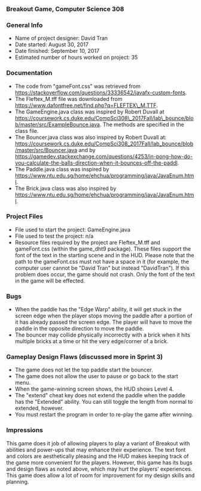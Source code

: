 ### Breakout Game, Computer Science 308

### General Info

 * Name of project designer: David Tran
 * Date started: August 30, 2017
 * Date finished: September 10, 2017
 * Estimated number of hours worked on project: 35

### Documentation

 * The code from "gameFont.css" was retrieved from https://stackoverflow.com/questions/33336542/javafx-custom-fonts.
 * The Fleftex\_M.tff file was downloaded from https://www.dafontfree.net/find.php?q=FLEFTEX\_M.TTF.
 * The GameEngine.java class was inspired by Robert Duvall at https://coursework.cs.duke.edu/CompSci308\_2017Fall/lab\_bounce/blob/master/src/ExampleBounce.java. The methods are specified in the class file.
 * The Bouncer.java class was also inspired by Robert Duvall at: https://coursework.cs.duke.edu/CompSci308_2017Fall/lab_bounce/blob/master/src/Bouncer.java and by https://gamedev.stackexchange.com/questions/4253/in-pong-how-do-you-calculate-the-balls-direction-when-it-bounces-off-the-paddl.
 * The Paddle.java class was inspired by https://www.ntu.edu.sg/home/ehchua/programming/java/JavaEnum.html.
 * The Brick.java class was also inspired by https://www.ntu.edu.sg/home/ehchua/programming/java/JavaEnum.html.

### Project Files
 * File used to start the project: GameEngine.java
 * File used to test the project: n/a
 * Resource files required by the project are Fleftex\_M.tff and gameFont.css (within the game\_dht9 package). These files support the font of the text in the starting scene and in the HUD. Please note that the path to the gameFont.css must not have a space in it (for example, the computer user cannot be "David Tran" but instead "DavidTran"). If this problem does occur, the game should not crash. Only the font of the text in the game will be effected.

### Bugs
 * When the paddle has the "Edge Warp" ability, it will get stuck in the screen edge when the player stops moving the paddle after a portion of it has already passed the screen edge. The player will have to move the paddle in the opposite direction to move the paddle.
 * The bouncer may collide physically incorrectly with a brick when it hits multiple bricks at a time or hit the very edge/corner of a brick.

### Gameplay Design Flaws (discussed more in Sprint 3)
 * The game does not let the top paddle start the bouncer.
 * The game does not allow the user to pause or go back to the start menu.
 * When the game-winning screen shows, the HUD shows Level 4.
 * The "extend" cheat key does not extend the paddle when the paddle has the "Extended" ability. You can still toggle the length from normal to extended, however.
 * You must restart the program in order to re-play the game after winning.

### Impressions
This game does it job of allowing players to play a variant of Breakout with abilities and power-ups that may enhance their experience. The text font and colors are aesthetically pleasing and the HUD makes keeping track of the game more convenient for the players. However, this game has its bugs and design flaws as noted above, which may hurt the players' experiences. This game does allow a lot of room for improvement for my design skills and planning.
